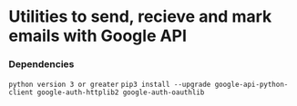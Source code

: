 # Utilities to send, recieve and mark emails with Google API

### Dependencies

```python version 3 or greater```
```pip3 install --upgrade google-api-python-client google-auth-httplib2 google-auth-oauthlib```

